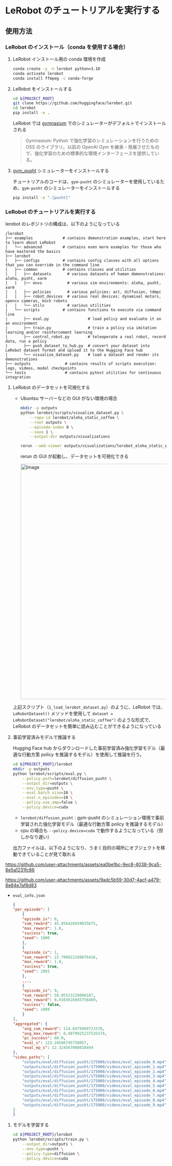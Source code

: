 # LeRobot のチュートリアルを実行する

## 使用方法

### LeRobot のインストール（conda を使用する場合）

1. LeRobot インストール用の conda 環境を作成

    ```sh
    conda create -y -n lerobot python=3.10
    conda activate lerobot
    conda install ffmpeg -c conda-forge
    ```

1. LeRobot をインストールする

    ```sh
    cd ${PROJECT_ROOT}
    git clone https://github.com/huggingface/lerobot.git
    cd lerobot
    pip install -e .
    ```

    LeRobot では [gymnasium](https://github.com/Farama-Foundation/Gymnasium) でのシミュレーターがデフォルトでインストールされる

    > Gymnasium: Python で強化学習のシミュレーションを行うための OSS のライブラリ。以前の OpenAI Gym を継承・発展させたもので、強化学習のための標準的な環境インターフェースを提供している。

1. [gym_pusht](https://github.com/huggingface/gym-pusht) シミュレーターをインストールする

    チュートリアルのコードは、`gym-pusht` のシミュレーターを使用しているため、`gym-pusht` のシミュレーターをインストールする

    ```sh
    pip install -e ".[pusht]"
    ```

### LeRobot のチュートリアルを実行する

lerobot のレポジトリの構成は、以下のようになっている

```
/lerobot
├── examples             # contains demonstration examples, start here to learn about LeRobot
|   └── advanced         # contains even more examples for those who have mastered the basics
├── lerobot
|   ├── configs          # contains config classes with all options that you can override in the command line
|   ├── common           # contains classes and utilities
|   |   ├── datasets       # various datasets of human demonstrations: aloha, pusht, xarm
|   |   ├── envs           # various sim environments: aloha, pusht, xarm
|   |   ├── policies       # various policies: act, diffusion, tdmpc
|   |   ├── robot_devices  # various real devices: dynamixel motors, opencv cameras, koch robots
|   |   └── utils          # various utilities
|   └── scripts          # contains functions to execute via command line
|       ├── eval.py                 # load policy and evaluate it on an environment
|       ├── train.py                # train a policy via imitation learning and/or reinforcement learning
|       ├── control_robot.py        # teleoperate a real robot, record data, run a policy
|       ├── push_dataset_to_hub.py  # convert your dataset into LeRobot dataset format and upload it to the Hugging Face hub
|       └── visualize_dataset.py    # load a dataset and render its demonstrations
├── outputs               # contains results of scripts execution: logs, videos, model checkpoints
└── tests                 # contains pytest utilities for continuous integration
```

1. LeRobot のデータセットを可視化する

    - Ubuntsu サーバーなどの GUI がない環境の場合

        ```sh
        mkdir -p outputs
        python lerobot/scripts/visualize_dataset.py \
            --repo-id lerobot/aloha_static_coffee \
            --root outputs \
            --episode-index 0 \
            --save 1 \
            --output-dir outputs/visualizations
        ```

        ```sh
        rerun --web-viewer outputs/visualizations/lerobot_aloha_static_coffee_episode_0.rrd
        ```

        rerun の GUI が起動し、データセットを可視化できる

        <img width="734" alt="Image" src="https://github.com/user-attachments/assets/4342bedf-b65c-4822-b506-805583ab1659" />

    上記スクリプト（`1_load_lerobot_dataset.py`）のように、LeRobot では、`LeRobotDataset()` メソッドを使用して `dataset = LeRobotDataset("lerobot/aloha_static_coffee")` のような形式で、LeRobot のデータセットを簡単に読み込むことができるようになっている


1. 事前学習済みモデルで推論する<br>

    Hugging Face hub からダウンロードした事前学習済み強化学習モデル（最適な行動方策 policy を推論するモデル）を使用して推論を行う。

    ```sh
    cd ${PROJECT_ROOT}/lerobot
    mkdir -p outputs
    python lerobot/scripts/eval.py \
        --policy.path=lerobot/diffusion_pusht \
        --output_dir=outputs \
        --env.type=pusht \
        --eval.batch_size=10 \
        --eval.n_episodes=10 \
        --policy.use_amp=false \
        --policy.device=cuda
    ```
    - `lerobot/diffusion_pusht` : gym-pusht のシミュレーション環境で事前学習された強化学習モデル（最適な行動方策 policy を推論するモデル）
    -  cpu の場合も `--policy.device=cuda` で動作するようになっている（但しかなり遅い）

    出力ファイルは、以下のようになり、うまく目的の場所にオブジェクトを移動できていることが見て取れる

https://github.com/user-attachments/assets/ea0be1bc-9ec8-4038-9ca5-8e5a1231fc86

https://github.com/user-attachments/assets/9adc5b59-30d7-4acf-a479-8e84e7af8d83


- `eval_info.json`
    ```json
    {
    "per_episode": [
        {
        "episode_ix": 0,
        "sum_reward": 45.856420459035675,
        "max_reward": 1.0,
        "success": true,
        "seed": 1000
        },
        {
        "episode_ix": 1,
        "sum_reward": 23.790821169876416,
        "max_reward": 1.0,
        "success": true,
        "seed": 1001
        },
        ...,
        {
        "episode_ix": 9,
        "sum_reward": 59.05523120088187,
        "max_reward": 0.9103616945756469,
        "success": false,
        "seed": 1009
        }
    ],
    "aggregated": {
        "avg_sum_reward": 114.6479469723378,
        "avg_max_reward": 0.9879925237535374,
        "pc_success": 60.0,
        "eval_s": 123.24566745758057,
        "eval_ep_s": 12.324567008018494
    },
    "video_paths": [
        "outputs/eval/diffusion_pusht/175000/videos/eval_episode_0.mp4",
        "outputs/eval/diffusion_pusht/175000/videos/eval_episode_1.mp4",
        "outputs/eval/diffusion_pusht/175000/videos/eval_episode_2.mp4",
        "outputs/eval/diffusion_pusht/175000/videos/eval_episode_3.mp4",
        "outputs/eval/diffusion_pusht/175000/videos/eval_episode_4.mp4",
        "outputs/eval/diffusion_pusht/175000/videos/eval_episode_5.mp4",
        "outputs/eval/diffusion_pusht/175000/videos/eval_episode_6.mp4",
        "outputs/eval/diffusion_pusht/175000/videos/eval_episode_7.mp4",
        "outputs/eval/diffusion_pusht/175000/videos/eval_episode_8.mp4",
        "outputs/eval/diffusion_pusht/175000/videos/eval_episode_9.mp4"
    ]
    }
    ```

1. モデルを学習する

    ```sh
    cd ${PROJECT_ROOT}/lerobot
    python lerobot/scripts/train.py \
        --output_dir=outputs \
        --env.type=pusht \
        --policy.type=diffusion \
        --policy.device=cuda
    ```
